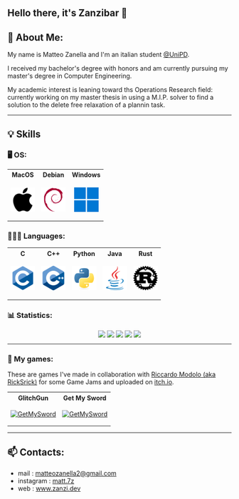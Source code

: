 ## Hello there, it's Zanzibar 👋

## 👤 About Me:

My name is Matteo Zanella and I'm an italian student <a href="https://www.dei.unipd.it/home-page" target="_blank">@UniPD</a>.

I received my bachelor's degree with honors and am currently pursuing my master's degree in Computer Engineering.

My academic interest is leaning toward ths Operations Research field: currently working on my master thesis in using a M.I.P. solver to find a solution to the delete free relaxation of a plannin task.

---

## 💡 Skills

### 🖥️ OS:

<div align="center">
          <table>
                    <tr>
                              <th>MacOS</th>
                              <th>Debian</th>
                              <th>Windows</th>
                    </tr>
                    <tr>
                              <td><p align="center"><img src="https://github.com/devicons/devicon/blob/master/icons/apple/apple-original.svg" title="MacOS" alt="MacOS" width="55" height="55"/></p></td>
                              <td><p align="center"><img src="https://github.com/devicons/devicon/blob/master/icons/debian/debian-original.svg" title="Debian" alt="Debian" width="55" height="55"/></p></td>
                              <td><p align="center"><img src="https://github.com/devicons/devicon/blob/master/icons/windows11/windows11-original.svg" title="Windows" alt="Windows" width="55" height="55"/></p></td>
                    </tr>
          </table>
</div>

### 👨🏻‍💻 Languages:

<div align="center">
          <table>
                    <tr>
                              <th>C</th>
                              <th>C++</th>
                              <th>Python</th>
                              <th>Java</th>
                              <th>Rust</th>
                    </tr>
                    <tr>
                              <td><p align="center"><img src="https://github.com/devicons/devicon/blob/master/icons/c/c-original.svg" title="C" alt="C" width="55" height="55"/></p></td>
                              <td><p align="center"><img src="https://github.com/devicons/devicon/blob/master/icons/cplusplus/cplusplus-original.svg" title="C++" alt="C++" width="55" height="55"/></p></td>
                              <td><p align="center"><img src="https://github.com/devicons/devicon/blob/master/icons/python/python-original.svg" title="Python" alt="Python" width="55" height="55"/></p></td>
                              <td><p align="center"><img src="https://github.com/devicons/devicon/blob/master/icons/java/java-original.svg" title="Java" alt="Java" width="55" height="55"/></p></td>
                              <td><p align="center"><img src="https://github.com/devicons/devicon/blob/master/icons/rust/rust-original.svg" title="Rust" alt="Rust" width="55" height="55"/></p></td>
                    </tr>
          </table>
</div>

### 📊 Statistics:

<div align="center">
          <img align="center" src="http://github-profile-summary-cards.vercel.app/api/cards/stats?username=Zanzibarr&theme=transparent" height="180em" />
          <img align="center" src="http://github-profile-summary-cards.vercel.app/api/cards/most-commit-language?username=Zanzibarr&theme=transparent&exclude=html,CSS,Jupyter%20Notebook" height="180em" />
          <img align="center" src="http://github-profile-summary-cards.vercel.app/api/cards/repos-per-language?username=Zanzibarr&theme=transparent&exclude=html,CSS,Jupyter%20Notebook" height="180em" />
          <img align="center" src="http://github-profile-summary-cards.vercel.app/api/cards/productive-time?username=Zanzibarr&theme=transparent&utcOffset=2" height="180em" />
          <img align="center" src="http://github-profile-summary-cards.vercel.app/api/cards/profile-details?username=Zanzibarr&theme=transparent" height="180em" />
</div>

---

### 👾 My games:

These are games I've made in collaboration with <a target="_blank" href="https://ricksrick.github.io/me/">Riccardo Modolo (aka RickSrick)</a> for some Game Jams and uploaded on <a target="_blank" href="https://itch.io">itch.io</a>.

<div align="center">
          <table>
                    <tr>
                              <th>GlitchGun</th>
                              <th>Get My Sword</th>
                    </tr>
                    <tr>
                              <td><p align="center"><a target="_blank" href="https://ricksrick.itch.io/glitchgun"><img src="https://ricksrick.github.io/static/21a34148a50ea747bab769984cfb641a/59b41/GlitchgunCover.webp" title="GetMySword" alt="GetMySword" width="100"/></a></p></td>
                              <td><p align="center"><a target="_blank" href="https://ricksrick.itch.io/get-my-sword"><img src="https://ricksrick.github.io/static/6bb30e2352197f829dc28daafd9478af/59b41/getMySwordCover.webp" title="GetMySword" alt="GetMySword" width="100"/></a></p></td>
                    </tr>
          </table>
</div>

---

## 📫 Contacts:

<ul>
          <li> mail : <a href="mailto:matteozanella2@gmail.com"> matteozanella2@gmail.com </a></li>
          <li> instagram : <a href="https://www.instagram.com/matt.7z">matt.7z</a></li>
          <li> web : <a href="https://www.zanzi.dev">www.zanzi.dev</a></li>
</ul>
